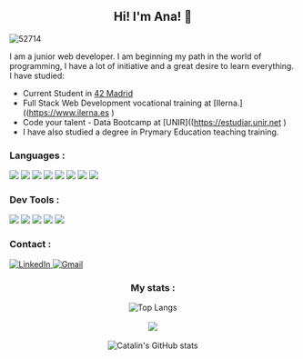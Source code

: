 <p align="center">
 <h2 align="center">Hi! I'm Ana! 👋</h2>
</p>

![52714](https://user-images.githubusercontent.com/112553001/223176220-ff346257-ca0c-496d-ba69-a6aead5a8207.jpg)

I am a junior web developer. I am beginning my path in the world of programming, I have a lot of initiative and a great desire to learn everything. I have studied:
- Current Student in [42 Madrid](https://www.42madrid.com)
- Full Stack Web Development vocational training at [Ilerna.]((https://www.ilerna.es )
- Code your talent - Data  Bootcamp at [UNIR]((https://estudiar.unir.net )
- I have also studied a degree in Prymary Education teaching training. 

<div>
<h3>Languages :</h3>
   <img src="https://img.shields.io/badge/HTML5-E34F26?style=for-the-badge&logo=html5&logoColor=white"/>
     <img src="https://img.shields.io/badge/CSS3-1572B6?style=for-the-badge&logo=css3&logoColor=white"/>
 <img src="https://img.shields.io/badge/JavaScript-F7DF1E?style=for-the-badge&logo=javascript&logoColor=black"/>
 <img src="https://img.shields.io/badge/React-20232A?style=for-the-badge&logo=react&logoColor=61DAFB"/>
   <img src="https://img.shields.io/badge/Node.js-43853D?style=for-the-badge&logo=node.js&logoColor=white"/>
   <img src="https://img.shields.io/badge/Express.js-404D59?style=for-the-badge&logo=Express&logoColor=white"/>
 <img src="https://img.shields.io/badge/C-3EB5FF?style=for-the-badge&logo=C&logoColor=white"/>
  <img src="https://img.shields.io/badge/Shell_Script-121011?style=for-the-badge&logo=gnu-bash&logoColor=white"/>

 
</div>
<div>
<h3>Dev Tools :</h3>
  <img src="https://img.shields.io/badge/Visual_Studio_Code-0078D4?style=for-the-badge&logo=visual%20studio%20code&logoColor=white"/>
  <img src="https://img.shields.io/badge/Vim-06AC00?style=for-the-badge&logo=vim&logoColor=white"/>
   <img src="https://img.shields.io/badge/NPM-cc3838?style=for-the-badge&logo=NPM&logoColor=white"/>
  <img src="https://img.shields.io/badge/GitHub-100000?style=for-the-badge&logo=github&logoColor=white"/>
   <img src="https://img.shields.io/badge/GIT-E44C30?style=for-the-badge&logo=git&logoColor=white"/>
  <!--  <img src="https://img.shields.io/badge/SLACK-4a154b?style=for-the-badge&logo=SLACK&logoColor=white"/> -->
</div>


<div>
<h3> Contact :</h3>
  <a href="https://www.linkedin.com/in/ana-garcia-padilla" target="_blank" title="LinkedIn">
    <img src="https://img.shields.io/badge/LinkedIn-purple?style=for-the-badge&logo=linkedin&logoColor=white" alt="LinkedIn"/>
  </a>
   </a>
     <a href="mailto:ana.g.p.22@gmail.com" target="_blank" title="Gmail">
    <img src="https://img.shields.io/badge/Gmail-D14836?style=for-the-badge&logo=gmail&logoColor=white" alt="Gmail"/>
  </a>
</div>
<div style="text-align:center">
<h3> My stats :</h3>
  


 <!--  <a href="https://github.com/anuraghazra/github-readme-stats"> -->
  <img align="center" src="https://github-readme-stats.vercel.app/api/top-langs/?username=martscastrillo&hide=,G-code,css,objective-c,roff,tex,makefile&theme=tokyonight&langs_count=8" alt="Top Langs"/>
 <!--  </a> -->
  
<br>
  

  
<br>
 <!--  <a href="https://github.com/DenverCoder1/github-readme-streak-stats"> -->
 <img src="https://github-readme-streak-stats.herokuapp.com/?user=martscastrillo&theme=tokyonight&sideNums=facc15&sideLabels=facc15&dates=facc15&hide_border=true" />
 <!--  </a> -->
  
<br>
  

  
<br>
 <!--  <a href="https://github.com/anuraghazra/github-readme-stats"> -->
  <img align="center" src="https://github-readme-stats.vercel.app/api?username=martscastrillo&theme=tokyonight&show_icons=true&hide=stars,prs" alt="Catalin's GitHub stats"/>
 <!-- </a> -->
</div>
